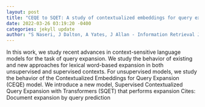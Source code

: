 ```yaml
--- 
layout: post 
title: "CEQE to SQET: A study of contextualized embeddings for query expansion" 
date: 2022-03-26 03:19:20 -0400 
categories: jekyll update 
author: "S Naseri, J Dalton, A Yates, J Allan - Information Retrieval Journal, 2022" 
--- 
```

In this work, we study recent advances in context-sensitive language models for the task of query expansion. We study the behavior of existing and new approaches for lexical word-based expansion in both unsupervised and supervised contexts. For unsupervised models, we study the behavior of the Contextualized Embeddings for Query Expansion (CEQE) model. We introduce a new model, Supervised Contextualized Query Expansion with Transformers (SQET) that performs expansion Cites: Document expansion by query prediction